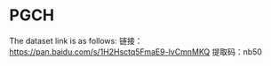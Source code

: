 # PGCH
The dataset link is as follows:
链接：https://pan.baidu.com/s/1H2Hsctq5FmaE9-lvCmnMKQ 
提取码：nb50 
